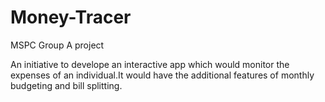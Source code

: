 # Money-Tracer
MSPC Group A project

An initiative to develope an interactive app which would monitor the expenses of an individual.It would have the additional features of 
monthly budgeting and bill splitting.
